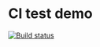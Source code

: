 # Cl test demo
[![Build status](https://ci.appveyor.com/api/projects/status/r27386u236a4mhhw?svg=true)](https://ci.appveyor.com/project/Shuralol/unit-test)
